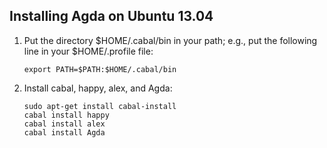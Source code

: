 ## Installing Agda on Ubuntu 13.04

1.  Put the directory $HOME/.cabal/bin in your path; e.g., put the following
    line in your $HOME/.profile file:

        export PATH=$PATH:$HOME/.cabal/bin

2.  Install cabal, happy, alex, and Agda:

        sudo apt-get install cabal-install
        cabal install happy
        cabal install alex
        cabal install Agda
